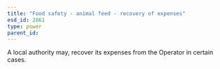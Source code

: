 ```yaml
---
title: "Food safety - animal feed - recovery of expenses"
esd_id: 2861
type: power
parent_id:  
---
```


A local authority may, recover its expenses from the Operator in certain cases.

